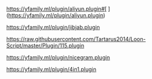 https://yfamily.ml/plugin/aliyun.plugin#[ ](https://yfamily.ml/plugin/aliyun.plugin)

https://yfamily.ml/plugin/jibjab.plugin

https://raw.githubusercontent.com/Tartarus2014/Loon-Script/master/Plugin/115.plugin


https://yfamily.ml/plugin/nicegram.plugin


https://yfamily.ml/plugin/4in1.plugin


